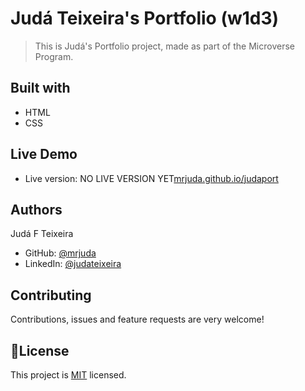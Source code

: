 # Judá Teixeira's Portfolio (w1d3)
> This is Judá's Portfolio project, made as part of the Microverse Program.

## Built with
- HTML
- CSS

## Live Demo
- Live version: NO LIVE VERSION YET[mrjuda.github.io/judaport](https://mrjuda.github.io/judaport)

## Authors
Judá F Teixeira
- GitHub: [@mrjuda](https://github.com/mrjuda)
- LinkedIn: [@judateixeira](https://www.linkedin.com/in/judateixeira)

## Contributing
Contributions, issues and feature requests are very welcome!

## 📝License
This project is [MIT](https://github.com/mrjuda/w1d3/blob/main/LICENSE) licensed.